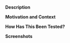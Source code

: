 <!-- Provide a brief summary of your changes in the Pull Request title.
Be sure to check out our contributor docs for more info about pull requests.
https://github.com/GibbonEdu/core/blob/master/docs/CONTRIBUTING.md#how-to-submit-a-pull-request -->

**Description**
<!-- Please describe your changes in detail. -->

**Motivation and Context**
<!-- Why is this change suggested? Is there a problem it helps to solve?
If this PR fixes an open issue, please link to the issue here. -->

**How Has This Been Tested?**
<!-- Please describe how you've tested your changes. Include details of 
your testing environment, and any tests you've run to see how your 
change affects other areas of the code. -->

**Screenshots**
<!-- If applicable, add screenshots to help illustrate your changes. -->
